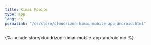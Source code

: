 ```yaml
---
title: Kimai Mobile
type: app 
lang: cs
permalink: "/cs/store/cloudrizon-kimai-mobile-app-android.html"
---
```


{% include store/cloudrizon-kimai-mobile-app-android.md %}
